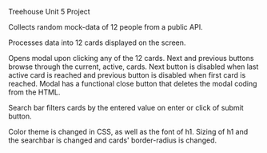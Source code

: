 Treehouse Unit 5 Project

Collects random mock-data of 12 people from a public API.

Processes data into 12 cards displayed on the screen. 

Opens modal upon clicking any of the 12 cards. Next and previous buttons browse through the current, active, cards.
Next button is disabled when last active card is reached and previous button is disabled when first card is reached.
Modal has a functional close button that deletes the modal coding from the HTML.

Search bar filters cards by the entered value on enter or click of submit button. 

Color theme is changed in CSS, as well as the font of h1. 
Sizing of h1 and the searchbar is changed and cards' border-radius is changed.

